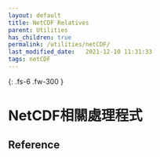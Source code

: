```yaml
---
layout: default
title: NetCDF Relatives
parent: Utilities
has_children: true
permalink: /utilities/netCDF/
last_modified_date:   2021-12-10 11:31:33
tags: netCDF
---
```


{: .fs-6 .fw-300 }

# NetCDF相關處理程式



## Reference
